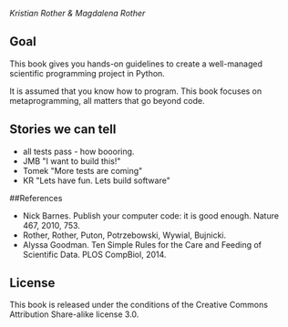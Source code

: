 *Kristian Rother & Magdalena Rother*

## Goal

This book gives you hands-on guidelines to create a well-managed scientific programming project in Python.

It is assumed that you know how to program. This book focuses on metaprogramming, all matters that go beyond code.


## Stories we can tell

* all tests pass - how boooring.
* JMB "I want to build this!"
* Tomek "More tests are coming"
* KR "Lets have fun. Lets build software"

##References

* Nick Barnes. Publish your computer code: it is good enough. Nature 467, 2010, 753.
* Rother, Rother, Puton, Potrzebowski, Wywial, Bujnicki.
* Alyssa Goodman. Ten Simple Rules for the Care and Feeding of Scientific Data. PLOS CompBiol, 2014.

## License
This book is released under the conditions of the Creative Commons Attribution Share-alike license 3.0.
